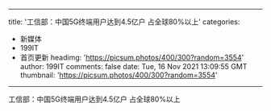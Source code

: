 
---
title: '工信部：中国5G终端用户达到4.5亿户 占全球80%以上'
categories: 
 - 新媒体
 - 199IT
 - 首页更新
headimg: 'https://picsum.photos/400/300?random=3554'
author: 199IT
comments: false
date: Tue, 16 Nov 2021 13:09:55 GMT
thumbnail: 'https://picsum.photos/400/300?random=3554'
---

<div>   
工信部：中国5G终端用户达到4.5亿户 占全球80%以上  
</div>
            